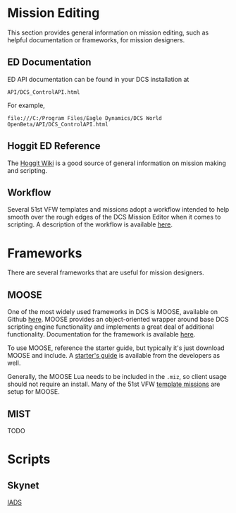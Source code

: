 # Mission Editing

This section provides general information on mission editing, such as helpful documentation or
frameworks, for mission designers.

## ED Documentation

ED API documentation can be found in your DCS installation at

```
API/DCS_ControlAPI.html
```

For example,

```
file:///C:/Program Files/Eagle Dynamics/DCS World OpenBeta/API/DCS_ControlAPI.html
```
## Hoggit ED Reference

The [Hoggit Wiki](https://wiki.hoggitworld.com/view/Hoggit_DCS_World_Wiki#Mission_Making) is a
good source of general information on mission making and scripting.

## Workflow

Several 51st VFW templates and missions adopt a workflow intended to help smooth over the rough
edges of the DCS Mission Editor when it comes to scripting. A description of the workflow is
available
[here](https://github.com/51st-Vfw/template-missions/blob/master/51st%20NTTR%20Basic%20Template/workflow.md).

# Frameworks

There are several frameworks that are useful for mission designers.

## MOOSE

One of the most widely used frameworks in DCS is MOOSE, available on Github
[here](https://github.com/FlightControl-Master/MOOSE/). MOOSE provides an object-oriented
wrapper around base DCS scripting engine functionality and implements a great deal of additional
functionality. Documentation for the framework is available
[here](https://flightcontrol-master.github.io/MOOSE_DOCS/).

To use MOOSE, reference the starter guide, but typically it's just download MOOSE and include.
A [starter's guide](https://flightcontrol-master.github.io/MOOSE_DOCS/Moose_Starters_Guide.html)
is available from the developers as well.

Generally, the MOOSE Lua needs to be included in the `.miz`, so client usage should not require
an install. Many of the 51st VFW
[template missions](https://github.com/51st-Vfw/template-missions) are setup for MOOSE.

## MIST

TODO

# Scripts

## Skynet

[IADS](https://github.com/walder/Skynet-IADS)

